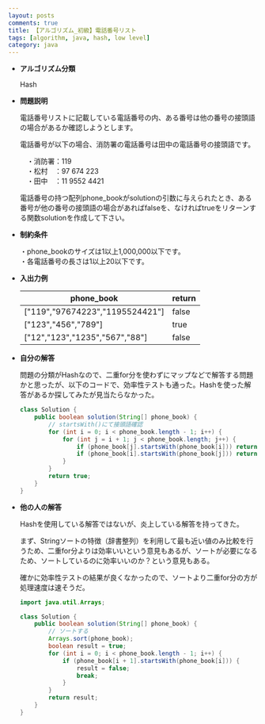 ```yaml
---
layout: posts
comments: true
title: 【アルゴリズム_初級】電話番号リスト
tags: [algorithm, java, hash, low level]
category: java
---
```


* **アルゴリズム分類**

  Hash

* **問題説明**

  電話番号リストに記載している電話番号の内、ある番号は他の番号の接頭語の場合があるか確認しようとします。

  電話番号が以下の場合、消防署の電話番号は田中の電話番号の接頭語です。

  　・消防署：119  
  　・松村　：97 674 223  
  　・田中　：11 9552 4421  

  電話番号の持つ配列phone_bookがsolutionの引数に与えられたとき、ある番号が他の番号の接頭語の場合があればfalseを、なければtrueをリターンする関数solutionを作成して下さい。

* **制約条件**

  ・phone_bookのサイズは1以上1,000,000以下です。  
  ・各電話番号の長さは1以上20以下です。

* **入出力例**

  | phone_book                    | return |
  | ----------------------------- | ------ |
  | ["119","97674223","1195524421"]          | false  |
  | ["123","456","789"]          | true  |
  | ["12","123","1235","567","88"]          | false  |

* **自分の解答**

  問題の分類がHashなので、二重for分を使わずにマップなどで解答する問題かと思ったが、以下のコードで、効率性テストも通った。Hashを使った解答があるか探してみたが見当たらなかった。
  
  ```java
  class Solution {
      public boolean solution(String[] phone_book) {
          // startsWith()にて接頭語確認
          for (int i = 0; i < phone_book.length - 1; i++) {
              for (int j = i + 1; j < phone_book.length; j++) {
                  if (phone_book[j].startsWith(phone_book[i])) return false;
                  if (phone_book[i].startsWith(phone_book[j])) return false;
              }
          }
          return true;
      }
  }
  ```

* **他の人の解答**

  Hashを使用している解答ではないが、炎上している解答を持ってきた。

  まず、Stringソートの特徴（辞書整列）を利用して最も近い値のみ比較を行うため、二重for分よりは効率いいという意見もあるが、ソートが必要になるため、ソートしているのに効率いいのか？という意見もある。

  確かに効率性テストの結果が良くなかったので、ソートより二重for分の方が処理速度は速そうだ。
  
  ```java
  import java.util.Arrays;
  
  class Solution {
      public boolean solution(String[] phone_book) {
          // ソートする
          Arrays.sort(phone_book);
          boolean result = true;
          for (int i = 0; i < phone_book.length - 1; i++) {
              if (phone_book[i + 1].startsWith(phone_book[i])) {
                  result = false;
                  break;
              }
          }
          return result;
      }
  }
  ```
